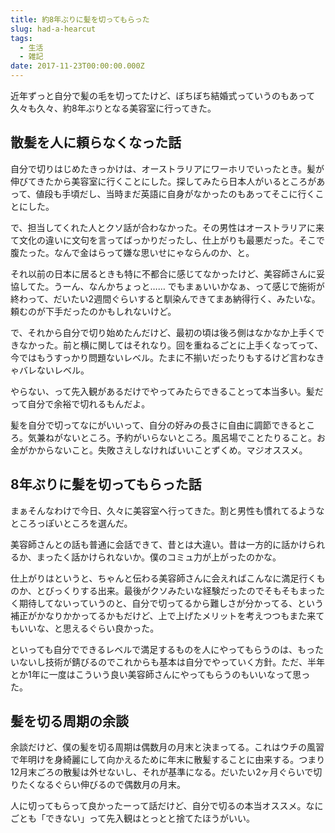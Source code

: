 ```yaml
---
title: 約8年ぶりに髪を切ってもらった
slug: had-a-hearcut
tags:
  - 生活
  - 雑記
date: 2017-11-23T00:00:00.000Z
---
```

近年ずっと自分で髪の毛を切ってたけど、ぼちぼち結婚式っていうのもあって久々も久々、約8年ぶりとなる美容室に行ってきた。

## 散髪を人に頼らなくなった話
自分で切りはじめたきっかけは、オーストラリアにワーホリでいったとき。髪が伸びてきたから美容室に行くことにした。探してみたら日本人がいるところがあって、値段も手頃だし、当時まだ英語に自身がなかったのもあってそこに行くことにした。

で、担当してくれた人とクソ話が合わなかった。その男性はオーストラリアに来て文化の違いに文句を言ってばっかりだったし、仕上がりも最悪だった。そこで腹たった。なんで金はらって嫌な思いせにゃならんのか、と。

それ以前の日本に居るときも特に不都合に感じてなかったけど、美容師さんに妥協してた。うーん、なんかちょっと…… でもまぁいいかなぁ、って感じで施術が終わって、だいたい2週間ぐらいすると馴染んできてまあ納得行く、みたいな。頼むのが下手だったのかもしれないけど。

で、それから自分で切り始めたんだけど、最初の頃は後ろ側はなかなか上手くできなかった。前と横に関してはそれなり。回を重ねるごとに上手くなってって、今ではもうすっかり問題ないレベル。たまに不揃いだったりもするけど言わなきゃバレないレベル。

やらない、って先入観があるだけでやってみたらできることって本当多い。髪だって自分で余裕で切れるもんだよ。

髪を自分で切ってなにがいいって、自分の好みの長さに自由に調節できるところ。気兼ねがないところ。予約がいらないところ。風呂場でことたりること。お金がかからないこと。失敗さえしなければいいことずくめ。マジオススメ。

## 8年ぶりに髪を切ってもらった話
まぁそんなわけで今日、久々に美容室へ行ってきた。割と男性も慣れてるようなところっぽいところを選んだ。

美容師さんとの話も普通に会話できて、昔とは大違い。昔は一方的に話かけられるか、まったく話かけられないか。僕のコミュ力が上がったのかな。

仕上がりはというと、ちゃんと伝わる美容師さんに会えればこんなに満足行くものか、とびっくりする出来。最後がクソみたいな経験だったのでそもそもまったく期待してないっていうのと、自分で切ってるから難しさが分かってる、という補正がかなりかかってるかもだけど、上で上げたメリットを考えつつもまた来てもいいな、と思えるぐらい良かった。

といっても自分でできるレベルで満足するものを人にやってもらうのは、もったいないし技術が錆びるのでこれからも基本は自分でやっていく方針。ただ、半年とか1年に一度はこういう良い美容師さんにやってもらうのもいいなって思った。

## 髪を切る周期の余談
余談だけど、僕の髪を切る周期は偶数月の月末と決まってる。これはウチの風習で年明けを身綺麗にして向かえるために年末に散髪することに由来する。つまり12月末ごろの散髪は外せないし、それが基準になる。だいたい2ヶ月ぐらいで切りたくなるぐらい伸びるので偶数月の月末。

人に切ってもらって良かったーって話だけど、自分で切るの本当オススメ。なにごとも「できない」って先入観はとっとと捨てたほうがいい。
